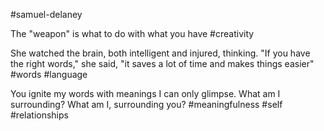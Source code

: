 #samuel-delaney

The "weapon" is what to do with what you have
#creativity 

She watched the brain, both intelligent and injured, thinking. "If you have the right words," she said, "it saves a lot of time and makes things easier"
#words #language

You ignite my words with meanings I can only glimpse. What am I surrounding? What am I, surrounding you?
#meaningfulness  #self #relationships 
